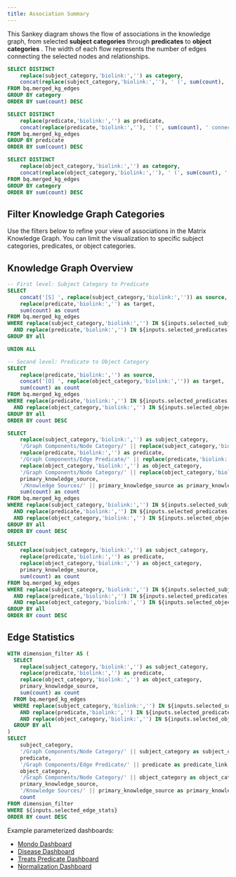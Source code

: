 ```yaml
---
title: Association Summary
---
```

<p>
This Sankey diagram shows the flow of associations in the knowledge graph, from selected 
<strong>subject categories</strong> <Info description="Subject categories represent the types of entities that appear as the starting point (subject) in an association, such as drugs, genes, or diseases." />
through 
<strong>predicates</strong> <Info description="A predicate represents the type of relationship between two entities (nodes) in the knowledge graph." /> 
to 
<strong>object categories</strong> <Info description="Object categories are the types of entities that appear as the endpoint (object) in an association, such as phenotypes, pathways, or other genes." />.
The width of each flow represents the number of edges connecting the selected nodes and relationships.
</p>

```sql subject_categories
SELECT DISTINCT
    replace(subject_category,'biolink:','') as category,
    concat(replace(subject_category,'biolink:',''), ' (', sum(count), ' connections)') as label
FROM bq.merged_kg_edges
GROUP BY category
ORDER BY sum(count) DESC
```

```sql predicates
SELECT DISTINCT
    replace(predicate,'biolink:','') as predicate,
    concat(replace(predicate,'biolink:',''), ' (', sum(count), ' connections)') as label
FROM bq.merged_kg_edges
GROUP BY predicate
ORDER BY sum(count) DESC
```

```sql object_categories
SELECT DISTINCT
    replace(object_category,'biolink:','') as category,
    concat(replace(object_category,'biolink:',''), ' (', sum(count), ' connections)') as label
FROM bq.merged_kg_edges
GROUP BY category
ORDER BY sum(count) DESC
```

<script>
  //This constructs a dictionary which sets the depth of each subject category value,
  //predicate value, and object category value (as they're generated in combined_sankey
  //below) to 0, 1, and 2 respectively. The one gotcha here is that the '[S] ' and '[O] '
  //prefixes are added to the subject and object categories are added here as well as in
  //the SQL query below. 
  let depthOverrides = {}
  
  if (subject_categories && Array.isArray(subject_categories)) {    
    subject_categories.forEach(sc => {
      depthOverrides[('[S] ' + sc.category)] = 0;
    });    
  }

  if (predicates && Array.isArray(predicates)) {
    predicates.forEach(p => {
      depthOverrides[p.predicate] = 1;
    });
  }

  if (object_categories && Array.isArray(object_categories)) {
    object_categories.forEach(oc => {
      depthOverrides[('[O] ' + oc.category)] = 2;
    });
  }

</script>



## Filter Knowledge Graph Categories
Use the filters below to refine your view of associations in the Matrix Knowledge Graph. You can limit the visualization to specific subject categories, predicates, or object categories.

<Grid columns=3>

  <div>
    <Dropdown
      data={subject_categories}
      name=selected_subjects
      value=category
      label=label
      title="Filter Subject Categories"
      multiple=true
      selectAllByDefault=true
      description="Filter knowledge graph by subject categories"
    />
  </div>

  <div>
    <Dropdown
      data={predicates}
      name=selected_predicates
      value=predicate
      label=label
      title="Filter Predicates"
      multiple=true
      selectAllByDefault=true
      description="Filter knowledge graph by predicates"
    />
  </div>

  <div>
    <Dropdown
      data={object_categories}
      name=selected_objects
      value=category
      label=label
      title="Filter Object Categories"
      multiple=true
      selectAllByDefault=true
      description="Filter knowledge graph by object categories"
    />
  </div>
</Grid>

## Knowledge Graph Overview

```sql combined_sankey
-- First level: Subject Category to Predicate
SELECT 
    concat('[S] ', replace(subject_category,'biolink:','')) as source,
    replace(predicate,'biolink:','') as target,
    sum(count) as count
FROM bq.merged_kg_edges
WHERE replace(subject_category,'biolink:','') IN ${inputs.selected_subjects.value}
  AND replace(predicate,'biolink:','') IN ${inputs.selected_predicates.value}
GROUP BY all

UNION ALL

-- Second level: Predicate to Object Category
SELECT 
    replace(predicate,'biolink:','') as source,
    concat('[O] ', replace(object_category,'biolink:','')) as target,
    sum(count) as count
FROM bq.merged_kg_edges
WHERE replace(predicate,'biolink:','') IN ${inputs.selected_predicates.value}
  AND replace(object_category,'biolink:','') IN ${inputs.selected_objects.value}
GROUP BY all
ORDER BY count DESC
```

<SankeyDiagram data={combined_sankey} 
  sourceCol='source'
  targetCol='target'
  valueCol='count'
  linkLabels='full'
  linkColor='gradient'
  chartAreaHeight={1400}
  depthOverride={depthOverrides}
/>

```sql edge_stats
SELECT 
    replace(subject_category,'biolink:','') as subject_category,
    '/Graph Components/Node Category/' || replace(subject_category,'biolink:','') as subject_category_link,
    replace(predicate,'biolink:','') as predicate,
    '/Graph Components/Edge Predicate/' || replace(predicate,'biolink:','') as predicate_link,
    replace(object_category,'biolink:','') as object_category,
    '/Graph Components/Node Category/' || replace(object_category,'biolink:','') as object_category_link,
    primary_knowledge_source,
    '/Knowledge Sources/' || primary_knowledge_source as primary_knowledge_source_link,
    sum(count) as count
FROM bq.merged_kg_edges
WHERE replace(subject_category,'biolink:','') IN ${inputs.selected_subjects.value}
  AND replace(predicate,'biolink:','') IN ${inputs.selected_predicates.value}
  AND replace(object_category,'biolink:','') IN ${inputs.selected_objects.value}
GROUP BY all
ORDER BY count DESC
```

```sql edge_stats_for_grid
SELECT 
    replace(subject_category,'biolink:','') as subject_category,
    replace(predicate,'biolink:','') as predicate,
    replace(object_category,'biolink:','') as object_category,
    primary_knowledge_source,
    sum(count) as count
FROM bq.merged_kg_edges
WHERE replace(subject_category,'biolink:','') IN ${inputs.selected_subjects.value}
  AND replace(predicate,'biolink:','') IN ${inputs.selected_predicates.value}
  AND replace(object_category,'biolink:','') IN ${inputs.selected_objects.value}
GROUP BY all
ORDER BY count DESC
```

## Edge Statistics

<DimensionGrid 
  data={edge_stats_for_grid} 
  metric='sum(count)' 
  name=selected_edge_stats
/>

```sql filtered_edge_stats
WITH dimension_filter AS (
  SELECT 
    replace(subject_category,'biolink:','') as subject_category,
    replace(predicate,'biolink:','') as predicate,
    replace(object_category,'biolink:','') as object_category,
    primary_knowledge_source,
    sum(count) as count
  FROM bq.merged_kg_edges
  WHERE replace(subject_category,'biolink:','') IN ${inputs.selected_subjects.value}
    AND replace(predicate,'biolink:','') IN ${inputs.selected_predicates.value}
    AND replace(object_category,'biolink:','') IN ${inputs.selected_objects.value}
  GROUP BY all
)
SELECT 
    subject_category,
    '/Graph Components/Node Category/' || subject_category as subject_category_link,
    predicate,
    '/Graph Components/Edge Predicate/' || predicate as predicate_link,
    object_category,
    '/Graph Components/Node Category/' || object_category as object_category_link,
    primary_knowledge_source,
    '/Knowledge Sources/' || primary_knowledge_source as primary_knowledge_source_link,
    count
FROM dimension_filter
WHERE ${inputs.selected_edge_stats}
ORDER BY count DESC
```

<DataTable 
    data={filtered_edge_stats} 
    pagination=true>
    <Column 
      id="subject_category_link" 
      title="Subject Category" 
      contentType="link" 
      linkLabel="subject_category" 
    />
    <Column 
      id="predicate_link" 
      title="Predicate" 
      contentType="link"
      linkLabel="predicate"
    />
    <Column 
      id="object_category_link" 
      title="Object Category" 
      contentType="link"
      linkLabel="object_category"
    />
    <Column 
      id="primary_knowledge_source_link" 
      title="Primary Knowledge Source" 
      contentType="link"
      linkLabel="primary_knowledge_source" 
    />
    <Column 
      id="count" 
      title="Count" 
      contentType="bar" 
    />
</DataTable>

Example parameterized dashboards:
 - <a href="/Graph Components/Node Prefix/MONDO">Mondo Dashboard</a>
 - <a href="/Graph Components/Node Category/Disease">Disease Dashboard</a>
 - <a href="/Graph Components/Edge Predicate/treats">Treats Predicate Dashboard</a>
 - <a href="/normalization">Normalization Dashboard</a>



<!-- NOTE: This file was partially generated using AI assistance. -->